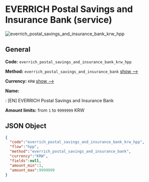 
# EVERRICH Postal Savings and Insurance Bank (service) 
![everrich_postal_savings_and_insurance_bank_krw_hpp](https://static.openfintech.io/payment_methods/everrich_postal_savings_and_insurance_bank_krw_hpp/logo.svg?w=400&c=v0.59.26#w200)  

## General 
 
**Code:** `everrich_postal_savings_and_insurance_bank_krw_hpp` 
 
**Method:** `everrich_postal_savings_and_insurance_bank` 
 [show -->](/payment-methods/everrich_postal_savings_and_insurance_bank/) 
 
**Currency:** `KRW` [show -->](/currencies/KRW/) 
 
**Name:** 
 
:	[EN] EVERRICH Postal Savings and Insurance Bank 
 
**Amount limits:** from `1` to `9999999` KRW 

## JSON Object 

```json
{
  "code":"everrich_postal_savings_and_insurance_bank_krw_hpp",
  "flow":"hpp",
  "method":"everrich_postal_savings_and_insurance_bank",
  "currency":"KRW",
  "fields":null,
  "amount_min":1,
  "amount_max":9999999
}
```  
